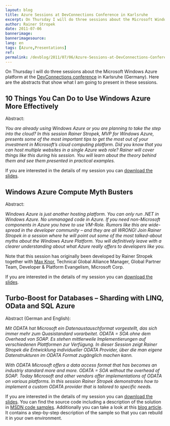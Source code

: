 ```yaml
---
layout: blog
title: Azure Sessions at DevConnections Conference in Karlsruhe
excerpt: On Thursday I will do three sessions about the Microsoft Windows Azure platform at the DevConnections conference in Karlsruhe (Germany).
author: Rainer Stropek
date: 2011-07-06
bannerimage: 
bannerimagesource: 
lang: en
tags: [Azure,Presentations]
ref: 
permalink: /devblog/2011/07/06/Azure-Sessions-at-DevConnections-Conference-in-Karlsruhe
---
```


<p>On Thursday I will do three sessions about the Microsoft Windows Azure platform at the <a href="http://www.devconnections.com/germany" target="_blank">DevConnections conference</a> in Karlsruhe (Germany). Here are the abstracts that show what I am going to present in these sessions.</p><h2>10 Things You Can Do to Use Windows Azure More Effectively</h2><p>Abstract:</p><p>
  <em>You are already using Windows Azure or you are planning to take the step into the cloud? In this session Rainer Stropek, MVP for Windows Azure, presents some of the most important tips to get the most out of your investment in Microsoft’s cloud computing platform. Did you know that you can host multiple websites in a single Azure web role? Rainer will cover things like this during his session. You will learn about the theory behind them and see them presented in practical examples.</em>
</p><p>If you are interested in the details of my session you can <a href="{{site.baseurl}}/content/images/blog/2011/07/10 Things You Can Do to Use Windows Azure More Effectively.pdf">download the slides</a>.</p><h2>Windows Azure Compute Myth Busters</h2><p>Abstract:</p><p>
  <em>Windows Azure is just another hosting platform. You can only run .NET in Windows Azure. No unmanaged code in Azure. If you need non-Microsoft components in Azure you have to use VM-Role. Rumors like this are wide-spread in the developer community – and they are all WRONG! Join Rainer Stropek in a session where he will point out some of the most talked-about myths about the Windows Azure Platform. You will definitively leave with a clearer understanding about what Azure really offers to developers like you.</em>
</p><p>Note that this session has originally been developed by Rainer Stropek together with <a href="http://www.knor.net/" target="_blank">Max Knor</a>, Technical Global Alliance Manager, Global Partner Team, Developer &amp; Platform Evangelism, Microsoft Corp.</p><p>If you are interested in the details of my session you can <a href="{{site.baseurl}}/content/images/blog/2011/07/Windows Azure Compute Myth Busters.pdf">download the slides</a>.</p><h2>Turbo-Boost for Databases – Sharding with LINQ, OData and SQL Azure</h2><p>Abstract (German and English):</p><p>
  <em>Mit ODATA hat Microsoft ein Datenaustauschformat vorgestellt, das sich immer mehr zum Quasistandard vorarbeitet. ODATA = SOA ohne dem Overhead von SOAP. Es stehen mittlerweile Implementierungen auf verschiedenen Plattformen zur Verfügung. In dieser Session zeigt Rainer Stropek die Entwicklung individueller ODATA Provider, über die man eigene Datenstrukturen im ODATA Format zugänglich machen kann.</em>
</p><p>
  <em>With ODATA Microsoft offers a data access format that has becomes an industriy standard more and more. ODATA = SOA without the overhead of SOAP. Today Microsoft and other vendors offer implementations of ODATA on various platforms. In this session Rainer Stropek demonstrates how to implement a custom ODATA provider that is tailored to specific needs.</em>
</p><p>If you are interested in the details of my session you can <a href="{{site.baseurl}}/content/images/blog/2011/07/Turbo-Boost for Databases - Sharding with LINQ, OData and SQL Azure.pdf">download the slides</a>. You can find the source code including a description of the solution in <a href="http://code.msdn.microsoft.com/Sharding-in-Azure-Using-0171324f" target="_blank">MSDN code samples</a>. Additionally you can take a look at this <a href="/Blog/2011/02/16/Custom-OData-Provider-for-Windows-Azure-">blog article</a>. It contains a step-by-step description of the sample so that you can rebuild it in your own environment.</p>